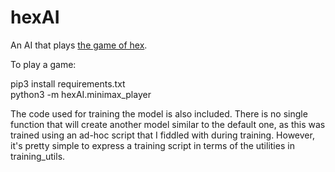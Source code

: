 # hexAI

An AI that plays [the game of hex](https://en.wikipedia.org/wiki/Hex_(board_game)).

To play a game:

pip3 install requirements.txt  
python3 -m hexAI.minimax_player

The code used for training the model is also included. There is no single function that will create another model similar to the default one, as this was trained using an ad-hoc script that I fiddled with during training. However, it's pretty simple to express a training script in terms of the utilities in training_utils.
